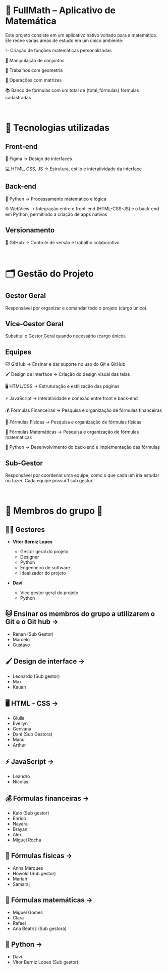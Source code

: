 # 📐 FullMath – Aplicativo de Matemática

Este projeto consiste em um aplicativo nativo voltado para a matemática. Ele reúne várias áreas de estudo em um único ambiente:

✨ Criação de funções matemáticas personalizadas

🔢 Manipulação de conjuntos

📏 Trabalhos com geometria

🧮 Operações com matrizes

📚 Banco de fórmulas com um total de {total_fórmulas} fórmulas cadastradas

<br>

# 🚀 Tecnologias utilizadas

## Front-end

🎨 Figma → Design de interfaces

💻 HTML, CSS, JS → Estrutura, estilo e interatividade da interface

## Back-end

🐍 Python → Processamento matemático e lógica

🌐 WebView → Integração entre o front-end (HTML-CSS-JS) e o back-end em Python, permitindo a criação de apps nativos

## Versionamento

🔗 GitHub → Controle de versão e trabalho colaborativo

<br>

# 🗂️ Gestão do Projeto

## Gestor Geral

Responsável por organizar e comandar todo o projeto (cargo único).

## Vice-Gestor Geral

Substitui o Gestor Geral quando necessário (cargo único).

## Equipes

🐱 GitHub → Ensinar e dar suporte no uso do Git e GitHub

🖌️ Design de Interface → Criação do design visual das telas

🖥️ HTML/CSS → Estruturação e estilização das páginas

⚡ JavaScript → Interatividade e conexão entre front e back-end

💰 Fórmulas Financeiras → Pesquisa e organização de fórmulas financeiras

🔬 Fórmulas Físicas → Pesquisa e organização de fórmulas físicas

📐 Fórmulas Matemáticas → Pesquisa e organização de fórmulas matemáticas

🐍 Python → Desenvolvimento do back-end e implementação das fórmulas

## Sub-Gestor

Responsável por coordenar uma equipe, como o que cada um iria estudar ou fazer. Cada equipe possui 1 sub gestor.

<br>

# 👤 Membros do grupo 👤

## 🧑‍💼 Gestores
-  **Vitor Berniz Lopes**
    *  Gestor geral do projeto
    *  Designer
    *  Python
    *  Engenheiro de software
    *  Idealizador do projeto
  
-  **Davi**
    * Vice gestor geral do projeto
    * Python


## 🐱 Ensinar os membros do grupo a utilizarem o Git e o Git hub ->
*  Renan (Sub Gestor)
*  Marcelo 
*  Gustavo


## 🖌️ Design de interface -> 
*  Leonardo (Sub gestor)
*  Max
*  Kauan

## 🖥️ HTML - CSS -> 
*  Giulia
*  Evellyn
*  Geovana
*  Dani (Sub Gestora)
*  Manu
*  Arthur

## ⚡ JavaScript -> 
*  Leandro
*  Nicolas
  
## 💰 Fórmulas financeiras ->
*  Kaio (Sub gestor)
*  Enrico
*  Nayara
*  Brayan
*  Alex
*  Miguel Rocha

## 🔬 Fórmulas físicas -> 
*  Anna Marques
*  Howold (Sub gestor)
*  Mariah
*  Samara;

## 📐 Fórmulas matemáticas -> 
*  Miguel Gomes
*  Clara
*  Rafael
*  Ana Beatriz (Sub gestora)

## 🐍 Python -> 
*  Davi
*  Vitor Berniz Lopes (Sub gestor)




